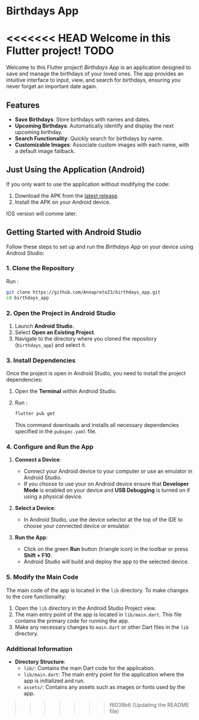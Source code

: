 # Birthdays App

<<<<<<< HEAD
Welcome in this Flutter project! TODO
=======
Welcome to this Flutter project! *Birthdays App* is an application designed to save and manage the birthdays of your loved ones. The app provides an intuitive interface to input, view, and search for birthdays, ensuring you never forget an important date again.

## Features

- **Save Birthdays**: Store birthdays with names and dates.
- **Upcoming Birthdays**: Automatically identify and display the next upcoming birthday.
- **Search Functionality**: Quickly search for birthdays by name.
- **Customizable Images**: Associate custom images with each name, with a default image fallback.


## Just Using the Application (Android)

If you only want to use the application without modifying the code:

1. Download the APK from the [latest release](https://github.com/Annapreto23/Birthdays_app/releases/tag/v1.0.0).
2. Install the APK on your Android device.

IOS version will comme later.

## Getting Started with Android Studio

Follow these steps to set up and run the *Birthdays App* on your device using Android Studio:

### 1. Clone the Repository

Run :

```bash
git clone https://github.com/Annapreto23/birthdays_app.git
cd birthdays_app
```

### 2. Open the Project in Android Studio

1. Launch **Android Studio**.
2. Select **Open an Existing Project**.
3. Navigate to the directory where you cloned the repository (`birthdays_app`) and select it.

### 3. Install Dependencies

Once the project is open in Android Studio, you need to install the project dependencies:

1. Open the **Terminal** within Android Studio.
2. Run :

   ```bash
   flutter pub get
   ```

   This command downloads and installs all necessary dependencies specified in the `pubspec.yaml` file.

### 4. Configure and Run the App

1. **Connect a Device**:
   - Connect your Android device to your computer or use an emulator in Android Studio.
   - If you choose to use your on Android device ensure that **Developer Mode** is enabled on your device and **USB Debugging** is turned on if using a physical device.

2. **Select a Device**:
   - In Android Studio, use the device selector at the top of the IDE to choose your connected device or emulator.

3. **Run the App**:
   - Click on the green **Run** button (triangle icon) in the toolbar or press **Shift + F10**.
   - Android Studio will build and deploy the app to the selected device.

### 5. Modify the Main Code

The main code of the app is located in the `lib` directory. To make changes to the core functionality:

1. Open the `lib` directory in the Android Studio Project view.
2. The main entry point of the app is located in `lib/main.dart`. This file contains the primary code for running the app.
3. Make any necessary changes to `main.dart` or other Dart files in the `lib` directory.

### Additional Information

- **Directory Structure**:
  - `lib/`: Contains the main Dart code for the application.
  - `lib/main.dart`: The main entry point for the application where the app is initialized and run.
  - `assets/`: Contains any assets such as images or fonts used by the app.
>>>>>>> f6039b6 (Updating the README file)

